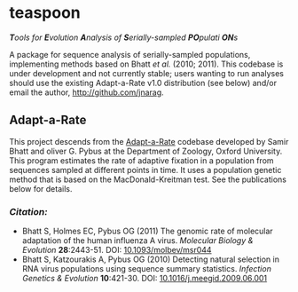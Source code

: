 # teaspoon
***T**ools for **E**volution **A**nalysis of **S**erially-sampled **PO**pulati **ON**s*

A package for sequence analysis of serially-sampled populations, implementing methods based on Bhatt *et al.* (2010; 2011). This codebase is under development and not currently stable; users wanting to run analyses should use the existing Adapt-a-Rate v1.0 distribution (see below) and/or email the author, http://github.com/jnarag.

## Adapt-a-Rate

This project descends from the [Adapt-a-Rate](http://evolve.zoo.ox.ac.uk/Evolve/AdaptARate.html) codebase developed by Samir Bhatt and oliver G. Pybus at the Department of Zoology, Oxford University.
This program estimates the rate of adaptive fixation in a population from sequences sampled at different points in time. It uses a population genetic method that is based on the MacDonald-Kreitman test. See the publications below for details.

### *Citation:*

- Bhatt S, Holmes EC, Pybus OG (2011) The genomic rate of molecular adaptation of the human influenza A virus. *Molecular Biology & Evolution* **28**:2443-51. DOI: [10.1093/molbev/msr044](http://dx.doi.org/10.1093/molbev/msr044)
- Bhatt S, Katzourakis A, Pybus OG (2010) Detecting natural selection in RNA virus populations using sequence summary statistics. *Infection Genetics & Evolution* **10**:421-30. DOI: [10.1016/j.meegid.2009.06.001](http://dx.doi.org/10.1016/j.meegid.2009.06.001)

